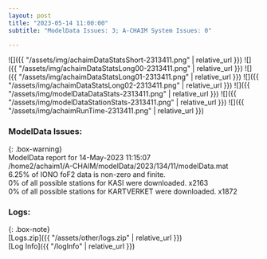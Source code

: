```yaml
---
layout: post
title: "2023-05-14 11:00:00"
subtitle: "ModelData Issues: 3; A-CHAIM System Issues: 0"

---
```


![]({{ "/assets/img/achaimDataStatsShort-2313411.png" | relative_url }})
![]({{ "/assets/img/achaimDataStatsLong00-2313411.png" | relative_url }})
![]({{ "/assets/img/achaimDataStatsLong01-2313411.png" | relative_url }})
![]({{ "/assets/img/achaimDataStatsLong02-2313411.png" | relative_url }})
![]({{ "/assets/img/modelDataDataStats-2313411.png" | relative_url }})
![]({{ "/assets/img/modelDataStationStats-2313411.png" | relative_url }})
![]({{ "/assets/img/achaimRunTime-2313411.png" | relative_url }})


### ModelData Issues:  
  
{: .box-warning}  
 ModelData report for 14-May-2023 11:15:07   
 /home2/achaim1/A-CHAIM/modelData/2023/134/11/modelData.mat   
 6.25% of IONO foF2 data is non-zero and finite.   
 0% of all possible stations for KASI were downloaded. x2163   
 0% of all possible stations for KARTVERKET were downloaded. x1872   
  


### Logs:  
  
{: .box-note}  
[Logs.zip]({{ "/assets/other/logs.zip" | relative_url }})  
[Log Info]({{ "/logInfo" | relative_url }})  
